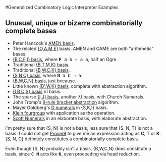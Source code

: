 #Generalized Combinatory Logic Interpreter Examples
## Unusual, unique or bizarre combinatorially complete bases
* Peter Hancock's [AMEN basis](amen.basis).
* The related [{O,A,M,E}](oame.basis) basis. AMEN and OAME are both "arithmetic" bases.
* [{B,C,F,I} basis](bcfi.basis), where <kbd><strong>F</strong> a b &rarr; a a</kbd>, half an Ogre.
* Traditional [{B,T,M,K} basis](btmk.basis).
* Traditional [{B,W,C,K} basis](bwck.basis).
* [{S,N,C} basis](snc.basis), where <kbd><strong>N</strong> a b &rarr; a</kbd>.
* [{B,W,C,N} basis](bwcn.basis), just because.
* Little known [{B',W,K} basis](bpkw.basis), complete with abstraction algorithm.
* [{I,B,C,S} basis](ibcs.basis) &lambda;I basis.
* The sparse [{I,J} basis](ij.basis), another &lambda;I basis, with Church Numerals.
* John Tromp's [9-rule bracket abstraction](tromp.abstraction) algorithm.
* Mayer Goldberg's [D numerals](d_numerals) in {S,K,I} basis.
* [Klein fourgroup](fourgroup) with application as the operation.
* [Scott Numerals](scott.numerals) in an elaborate basis, with elaborate abstraction.

I'm pretty sure that {S, N} is not a basis, less sure that {S, N, T} is
not a basis.  I could not get [Prover9](https://www.cs.unm.edu/~mccune/mace4/) to give me an
expression acting as <strong>C</strong>, <strong>T</strong> or <strong>K</strong>.
{S, N, C} definitely constitutes a combinatorially complete basis.

Even though {S, N} probably isn't a basis, {B,W,C,N} does constitute a basis,
since <kbd><strong>C N</strong></kbd> acts like <kbd><strong>K</strong></kbd>,
even proceeding via head reduction.

